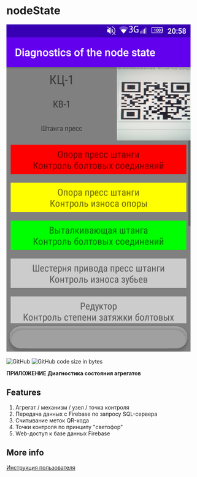 # nodeState
<p>
    <img alt="logo" title="Logo" src="https://github.com/Exxuslee/nodeState/blob/master/nodeState.png">
</p>

![GitHub](https://img.shields.io/github/license/exxuslee/nodeState)
![GitHub code size in bytes](https://img.shields.io/github/languages/code-size/Exxuslee/nodeState)

**ПРИЛОЖЕНИЕ Диагностика состояния агрегатов**

## Features
1. Агрегат / механизм / узел / точка контроля
2. Передача данных с Firebase по запросу SQL-сервера
3. Считывание меток QR-кода
4. Точки контроля по принципу "светофор"
5. Web-доступ к базе данных Firebase

## More info
[Инструкция пользователя](https://github.com/Exxuslee/loadOrder/blob/master/%D0%98%D0%BD%D1%81%D1%82%D1%80%D1%83%D0%BA%D1%86%D0%B8%D1%8F%20%D0%BF%D0%BE%D0%BB%D1%8C%D0%B7%D0%BE%D0%B2%D0%B0%D1%82%D0%B5%D0%BB%D1%8F%20MiiMES.docx)

